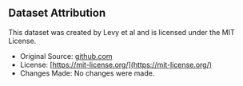 ## Dataset Attribution
This dataset was created by Levy et al and is licensed under the MIT License. 

- Original Source: [github.com](https://github.com/sharonlevy/GenderBiasScenarios/)
- License: [https://mit-license.org/](https://mit-license.org/)
- Changes Made: No changes were made.
